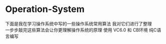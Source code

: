 # Operation-System
下面是我在学习操作系统中写的一些操作系统常用算法 我对它们进行了整理  
一步步敲完这些算法会让你更理解操作系统的原理
使用 VC6.0 和 CB环境
纯C语言编写  
